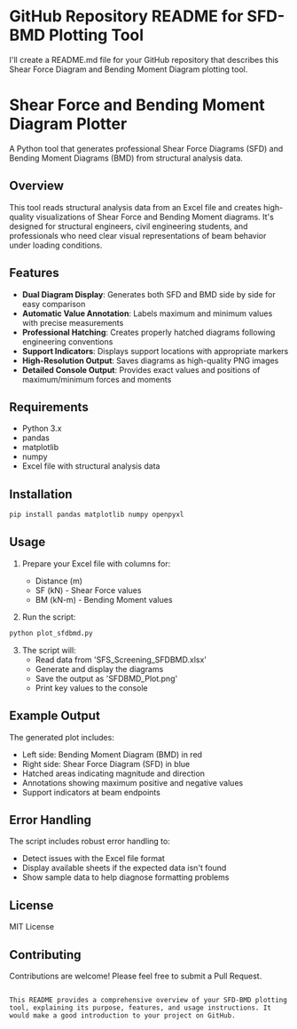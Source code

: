 # GitHub Repository README for SFD-BMD Plotting Tool
I'll create a README.md file for your GitHub repository that describes this Shear Force Diagram and Bending Moment Diagram plotting tool.

# Shear Force and Bending Moment Diagram Plotter

A Python tool that generates professional Shear Force Diagrams (SFD) and Bending Moment Diagrams (BMD) from structural analysis data.

## Overview

This tool reads structural analysis data from an Excel file and creates high-quality visualizations of Shear Force and Bending Moment diagrams. It's designed for structural engineers, civil engineering students, and professionals who need clear visual representations of beam behavior under loading conditions.

## Features

- **Dual Diagram Display**: Generates both SFD and BMD side by side for easy comparison
- **Automatic Value Annotation**: Labels maximum and minimum values with precise measurements
- **Professional Hatching**: Creates properly hatched diagrams following engineering conventions
- **Support Indicators**: Displays support locations with appropriate markers
- **High-Resolution Output**: Saves diagrams as high-quality PNG images
- **Detailed Console Output**: Provides exact values and positions of maximum/minimum forces and moments

## Requirements

- Python 3.x
- pandas
- matplotlib
- numpy
- Excel file with structural analysis data

## Installation

```bash
pip install pandas matplotlib numpy openpyxl
 ```

## Usage
1. Prepare your Excel file with columns for:
   
   - Distance (m)
   - SF (kN) - Shear Force values
   - BM (kN-m) - Bending Moment values
2. Run the script:
```bash
python plot_sfdbmd.py
 ```

3. The script will:
   - Read data from 'SFS_Screening_SFDBMD.xlsx'
   - Generate and display the diagrams
   - Save the output as 'SFDBMD_Plot.png'
   - Print key values to the console
## Example Output
The generated plot includes:

- Left side: Bending Moment Diagram (BMD) in red
- Right side: Shear Force Diagram (SFD) in blue
- Hatched areas indicating magnitude and direction
- Annotations showing maximum positive and negative values
- Support indicators at beam endpoints
## Error Handling
The script includes robust error handling to:

- Detect issues with the Excel file format
- Display available sheets if the expected data isn't found
- Show sample data to help diagnose formatting problems
## License
MIT License

## Contributing
Contributions are welcome! Please feel free to submit a Pull Request.

```plaintext

This README provides a comprehensive overview of your SFD-BMD plotting tool, explaining its purpose, features, and usage instructions. It would make a good introduction to your project on GitHub.
 ```
```
